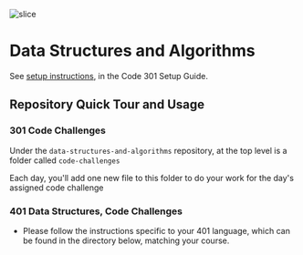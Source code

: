 ![slice](https://capsule-render.vercel.app/api?type=slice&color=gradient&auto&height=200&text=DataStructure&fontAlign=70&rotate=13&fontAlignY=25&desc=Done%20by%20Nour%20AbuEl-nein.&descAlign=70.&descAlignY=44)

# Data Structures and Algorithms

See [setup instructions](https://codefellows.github.io/setup-guide/code-301/3-code-challenges), in the Code 301 Setup Guide.

## Repository Quick Tour and Usage

### 301 Code Challenges

Under the `data-structures-and-algorithms` repository, at the top level is a folder called `code-challenges`

Each day, you'll add one new file to this folder to do your work for the day's assigned code challenge

### 401 Data Structures, Code Challenges

- Please follow the instructions specific to your 401 language, which can be found in the directory below, matching your course.

